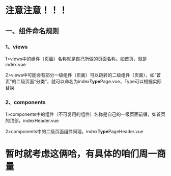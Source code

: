 # 注意注意！！！

## 一、组件命名规则

### 1、views

​		1>views中的组件（页面）名称就是自己所做的页面名称。如首页，就是index.vue

​		2>views中可能会有部分一级组件（页面）可以跳转的二级组件（页面），如“首页”的二级页面“分类”，就可以命名为index**Type**Page.vue，Type可以根据实际替换

### 2、components

​		1>components中的组件（不可复用的组件）名称是自己的一级页面前缀，如首页的顶部，indexHeader.vue

​		2>components中的二级页面组件同理，index**Type**PageHeader.vue



# 暂时就考虑这俩哈，有具体的咱们周一商量